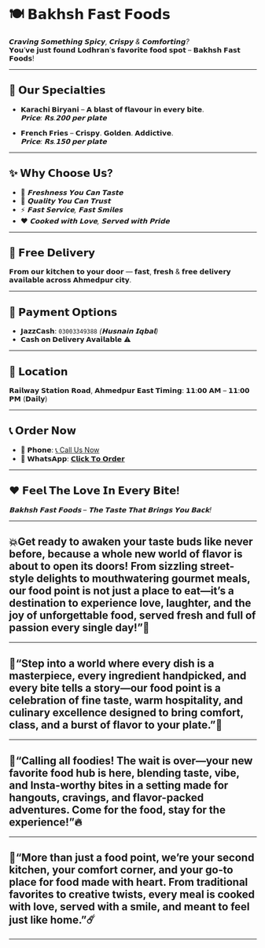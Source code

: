 # 🍽️ 𝗕𝗮𝗸𝗵𝘀𝗵 𝗙𝗮𝘀𝘁 𝗙𝗼𝗼𝗱𝘀

*𝘾𝙧𝙖𝙫𝙞𝙣𝙜 𝙎𝙤𝙢𝙚𝙩𝙝𝙞𝙣𝙜 𝙎𝙥𝙞𝙘𝙮, 𝘾𝙧𝙞𝙨𝙥𝙮 & 𝘾𝙤𝙢𝙛𝙤𝙧𝙩𝙞𝙣𝙜?*  
𝗬𝗼𝘂’𝘃𝗲 𝗷𝘂𝘀𝘁 𝗳𝗼𝘂𝗻𝗱 𝗟𝗼𝗱𝗵𝗿𝗮𝗻’𝘀 𝗳𝗮𝘃𝗼𝗿𝗶𝘁𝗲 𝗳𝗼𝗼𝗱 𝘀𝗽𝗼𝘁 – 𝗕𝗮𝗸𝗵𝘀𝗵 𝗙𝗮𝘀𝘁 𝗙𝗼𝗼𝗱𝘀!

---

## 🌟 𝗢𝘂𝗿 𝗦𝗽𝗲𝗰𝗶𝗮𝗹𝘁𝗶𝗲𝘀

- **𝗞𝗮𝗿𝗮𝗰𝗵𝗶 𝗕𝗶𝗿𝘆𝗮𝗻𝗶** – 𝗔 𝗯𝗹𝗮𝘀𝘁 𝗼𝗳 𝗳𝗹𝗮𝘃𝗼𝘂𝗿 𝗶𝗻 𝗲𝘃𝗲𝗿𝘆 𝗯𝗶𝘁𝗲.  
  *𝗣𝗿𝗶𝗰𝗲: 𝗥𝘀.𝟮𝟬𝟬  𝗽𝗲𝗿 𝗽𝗹𝗮𝘁𝗲*

- **𝗙𝗿𝗲𝗻𝗰𝗵 𝗙𝗿𝗶𝗲𝘀** – 𝗖𝗿𝗶𝘀𝗽𝘆. 𝗚𝗼𝗹𝗱𝗲𝗻. 𝗔𝗱𝗱𝗶𝗰𝘁𝗶𝘃𝗲.  
  *𝗣𝗿𝗶𝗰𝗲: 𝗥𝘀.𝟭𝟱𝟬 𝗽𝗲𝗿 𝗽𝗹𝗮𝘁𝗲*

---

## ✨ 𝗪𝗵𝘆 𝗖𝗵𝗼𝗼𝘀𝗲 𝗨𝘀?

- 🥘 *𝗙𝗿𝗲𝘀𝗵𝗻𝗲𝘀𝘀 𝗬𝗼𝘂 𝗖𝗮𝗻 𝗧𝗮𝘀𝘁𝗲*
- 💯 *𝗤𝘂𝗮𝗹𝗶𝘁𝘆 𝗬𝗼𝘂 𝗖𝗮𝗻 𝗧𝗿𝘂𝘀𝘁*
- ⚡ *𝗙𝗮𝘀𝘁 𝗦𝗲𝗿𝘃𝗶𝗰𝗲, 𝗙𝗮𝘀𝘁 𝗦𝗺𝗶𝗹𝗲𝘀*
- ❤️ *𝗖𝗼𝗼𝗸𝗲𝗱 𝘄𝗶𝘁𝗵 𝗟𝗼𝘃𝗲, 𝗦𝗲𝗿𝘃𝗲𝗱 𝘄𝗶𝘁𝗵 𝗣𝗿𝗶𝗱𝗲*

---

## 🛵 𝗙𝗿𝗲𝗲 𝗗𝗲𝗹𝗶𝘃𝗲𝗿𝘆

𝗙𝗿𝗼𝗺 𝗼𝘂𝗿 𝗸𝗶𝘁𝗰𝗵𝗲𝗻 𝘁𝗼 𝘆𝗼𝘂𝗿 𝗱𝗼𝗼𝗿 — 𝗳𝗮𝘀𝘁, 𝗳𝗿𝗲𝘀𝗵 & 𝗳𝗿𝗲𝗲 𝗱𝗲𝗹𝗶𝘃𝗲𝗿𝘆 𝗮𝘃𝗮𝗶𝗹𝗮𝗯𝗹𝗲 𝗮𝗰𝗿𝗼𝘀𝘀 𝗔𝗵𝗺𝗲𝗱𝗽𝘂𝗿 𝗰𝗶𝘁𝘆.

---

## 💸 𝗣𝗮𝘆𝗺𝗲𝗻𝘁 𝗢𝗽𝘁𝗶𝗼𝗻𝘀

- **𝗝𝗮𝘇𝘇𝗖𝗮𝘀𝗵**: `03003349388` *(𝗛𝘂𝘀𝗻𝗮𝗶𝗻 𝗜𝗾𝗯𝗮𝗹)*
- **𝗖𝗮𝘀𝗵 𝗼𝗻 𝗗𝗲𝗹𝗶𝘃𝗲𝗿𝘆 𝗔𝘃𝗮𝗶𝗹𝗮𝗯𝗹𝗲** ⚠️
---

## 📍 𝗟𝗼𝗰𝗮𝘁𝗶𝗼𝗻

𝗥𝗮𝗶𝗹𝘄𝗮𝘆 𝗦𝘁𝗮𝘁𝗶𝗼𝗻 𝗥𝗼𝗮𝗱, 𝗔𝗵𝗺𝗲𝗱𝗽𝘂𝗿 𝗘𝗮𝘀𝘁 
**𝗧𝗶𝗺𝗶𝗻𝗴**: 𝟭𝟭:𝟬𝟬 𝗔𝗠 – 𝟭𝟭:𝟬𝟬 𝗣𝗠 (𝗗𝗮𝗶𝗹𝘆)

---

## 📞 𝗢𝗿𝗱𝗲𝗿 𝗡𝗼𝘄

- 📱 **𝗣𝗵𝗼𝗻𝗲**:  <a href="tel:03003349388">📞 Call Us Now</a>
- 💬 **𝗪𝗵𝗮𝘁𝘀𝗔𝗽𝗽**: [𝗖𝗹𝗶𝗰𝗸 𝗧𝗼 𝗢𝗿𝗱𝗲𝗿](https://wa.me/923003349388)

---


## ❤️ 𝗙𝗲𝗲𝗹 𝗧𝗵𝗲 𝗟𝗼𝘃𝗲 𝗜𝗻 𝗘𝘃𝗲𝗿𝘆 𝗕𝗶𝘁𝗲!

*𝗕𝗮𝗸𝗵𝘀𝗵 𝗙𝗮𝘀𝘁 𝗙𝗼𝗼𝗱𝘀 – 𝗧𝗵𝗲 𝗧𝗮𝘀𝘁𝗲 𝗧𝗵𝗮𝘁 𝗕𝗿𝗶𝗻𝗴𝘀 𝗬𝗼𝘂 𝗕𝗮𝗰𝗸!*

---
## 💥**Get ready to awaken your taste buds like never before, because a whole new world of flavor is about to open its doors! From sizzling street-style delights to mouthwatering gourmet meals, our food point is not just a place to eat—it’s a destination to experience love, laughter, and the joy of unforgettable food, served fresh and full of passion every single day!”**💫


---
## 🥀**“Step into a world where every dish is a masterpiece, every ingredient handpicked, and every bite tells a story—our food point is a celebration of fine taste, warm hospitality, and culinary excellence designed to bring comfort, class, and a burst of flavor to your plate.”**🥘


---
## 🔴**“Calling all foodies! The wait is over—your new favorite food hub is here, blending taste, vibe, and Insta-worthy bites in a setting made for hangouts, cravings, and flavor-packed adventures. Come for the food, stay for the experience!”**🔥


---
## 💨**“More than just a food point, we’re your second kitchen, your comfort corner, and your go-to place for food made with heart. From traditional favorites to creative twists, every meal is cooked with love, served with a smile, and meant to feel just like home.”**☄️


---

